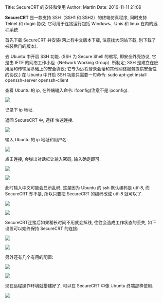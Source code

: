 Title: SecureCRT 的安装和使用
Author: Martin
Date: 2016-11-11 21:09

**SecureCRT** 是一款支持 SSH（SSH1 和 SSH2）的终端仿真程序, 同时支持 Telnet 和 rlogin 协议; 它可用于连接运行包括 Windows、Unis 和 linux 在内的远程系统.

首先下载 SecureCRT 并安装(网上有中文版本下载, 注意找大网站下载, 别下载了被装后门的版本).

去 Ubuntu 中开启 SSH 功能. (SSH 为 Secure Shell 的缩写, 即安全外壳协议, 它是由 IETF 的网络工作小组（Network Working Group）所制定; SSH 是建立在应用层和传输层基础上的安全协议; 它专为远程登录会话和其他网络服务提供安全性的协议.)
在 Ubuntu 中开启 SSH 功能只需要一句命令: sudo apt-get install openssh-server openssh-client

查看 Ubuntu 的 ip, 在终端输入命令: ifconfig(注意不是 ipconfig).

![](http://i62.tinypic.com/fvfr40.jpg)

记录下 ip 地址.

返回 SecureCRT 中, 选择 快速连接.

![](http://i61.tinypic.com/33lfmt1.jpg)

输入 Ubuntu 的 ip 地址和用户名.

![](http://i60.tinypic.com/15zo868.jpg)

点击连接, 会弹出对话框让输入密码, 输入确定即可.

![](http://i57.tinypic.com/6dyec6.jpg)

![](http://i60.tinypic.com/1zoj2hc.jpg)

此时输入中文可能会显示乱码, 这是因为 Ubuntu 的 ssh 默认编码是 utf-8, 而 SecureCRT 却不是, 所以只要把 SecureCRT 的编码改成 utf-8 就可以了.

![](http://i60.tinypic.com/344qskp.jpg)

![](http://i58.tinypic.com/30u3j46.jpg)

SecureCRT连接后如果稍长时间不用就会掉线, 往往会造成工作状态的丢失, 如下设置可以始终保持 SecureCRT 的连接:

![](http://i62.tinypic.com/2uhr0h3.jpg)

![](http://i61.tinypic.com/wl7m88.jpg)

另外还有几个有用的配置:

![](http://i67.tinypic.com/sw6yrt.jpg)

![](http://i63.tinypic.com/34rjfvd.jpg)

现在远程操作环境就搭建好了, 可以在 SecureCRT 中像 Ubuntu 终端那样使用.

![](http://i58.tinypic.com/ics9dd.jpg)
